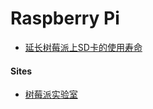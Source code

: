 # Raspberry Pi

* [延长树莓派上SD卡的使用寿命](http://shumeipai.nxez.com/2014/02/28/extend-the-life-of-raspberries-come-in-sd-card.html)

#### Sites
* [树莓派实验室](http://shumeipai.nxez.com/)
